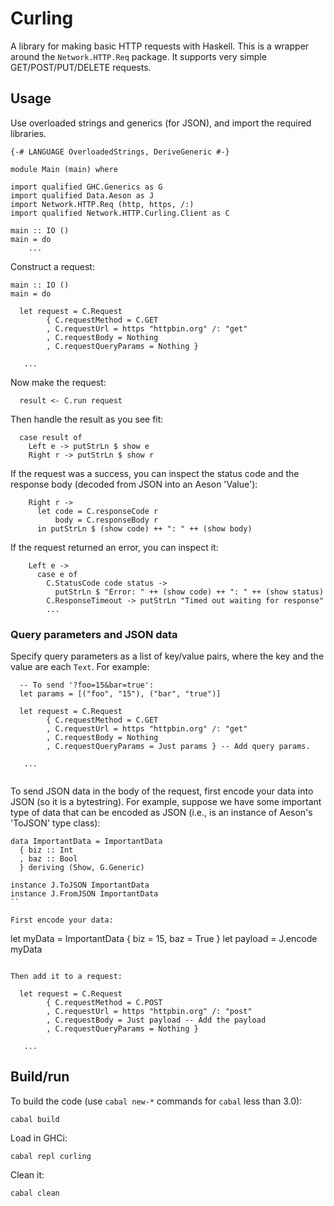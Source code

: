 # Curling

A library for making basic HTTP requests with Haskell.
This is a wrapper around the `Network.HTTP.Req` package.
It supports very simple GET/POST/PUT/DELETE requests.

## Usage

Use overloaded strings and generics (for JSON), and import 
the required libraries.

```
{-# LANGUAGE OverloadedStrings, DeriveGeneric #-}

module Main (main) where

import qualified GHC.Generics as G
import qualified Data.Aeson as J
import Network.HTTP.Req (http, https, /:)
import qualified Network.HTTP.Curling.Client as C

main :: IO ()
main = do
    ...

```

Construct a request:

```
main :: IO ()
main = do

  let request = C.Request
        { C.requestMethod = C.GET
        , C.requestUrl = https "httpbin.org" /: "get"
        , C.requestBody = Nothing
        , C.requestQueryParams = Nothing } 

   ...

```

Now make the request:

```
  result <- C.run request
```

Then handle the result as you see fit:

```
  case result of
    Left e -> putStrLn $ show e
    Right r -> putStrLn $ show r
```

If the request was a success, you can inspect the status code
and the response body (decoded from JSON into an Aeson 'Value'):

```
    Right r ->
      let code = C.responseCode r
          body = C.responseBody r
      in putStrLn $ (show code) ++ ": " ++ (show body) 
```

If the request returned an error, you can inspect it:

```
    Left e ->
      case e of
        C.StatusCode code status ->
          putStrLn $ "Error: " ++ (show code) ++ ": " ++ (show status)
        C.ResponseTimeout -> putStrLn "Timed out waiting for response"
        ...

``` 

### Query parameters and JSON data

Specify query parameters as a list of key/value pairs, where the key
and the value are each `Text`. For example:

```
  -- To send '?foo=15&bar=true':
  let params = [("foo", "15"), ("bar", "true")]

  let request = C.Request
        { C.requestMethod = C.GET
        , C.requestUrl = https "httpbin.org" /: "get"
        , C.requestBody = Nothing
        , C.requestQueryParams = Just params } -- Add query params. 

   ...
  
```

To send JSON data in the body of the request, first encode your data
into JSON (so it is a bytestring). For example, suppose we have some
important type of data that can be encoded as JSON (i.e., is an
instance of Aeson's 'ToJSON' type class):

```
data ImportantData = ImportantData
  { biz :: Int
  , baz :: Bool
  } deriving (Show, G.Generic)

instance J.ToJSON ImportantData
instance J.FromJSON ImportantData
``

First encode your data:

```
  let myData = ImportantData { biz = 15, baz = True }
  let payload = J.encode myData
```

Then add it to a request:

  let request = C.Request
        { C.requestMethod = C.POST
        , C.requestUrl = https "httpbin.org" /: "post"
        , C.requestBody = Just payload -- Add the payload
        , C.requestQueryParams = Nothing }

   ...

```


## Build/run

To build the code (use `cabal new-*` commands for `cabal` less than 3.0):

    cabal build

Load in GHCi:

    cabal repl curling

Clean it:

    cabal clean


